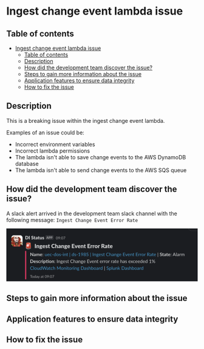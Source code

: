 # Ingest change event lambda issue

## Table of contents

- [Ingest change event lambda issue](#ingest-change-event-lambda-issue)
  - [Table of contents](#table-of-contents)
  - [Description](#description)
  - [How did the development team discover the issue?](#how-did-the-development-team-discover-the-issue)
  - [Steps to gain more information about the issue](#steps-to-gain-more-information-about-the-issue)
  - [Application features to ensure data integrity](#application-features-to-ensure-data-integrity)
  - [How to fix the issue](#how-to-fix-the-issue)

## Description

This is a breaking issue within the ingest change event lambda.

Examples of an issue could be:

- Incorrect environment variables
- Incorrect lambda permissions
- The lambda isn't able to save change events to the AWS DynamoDB database
- The lambda isn't able to send change events to the AWS SQS queue

## How did the development team discover the issue?

A slack alert arrived in the development team slack channel with the following message:
`Ingest Change Event Error Rate`

![Ingest Change Event Lambda Error Rate Alert](./ingest_change_event_lambda_error_rate_alert.png)

## Steps to gain more information about the issue

## Application features to ensure data integrity

## How to fix the issue
